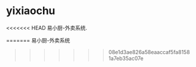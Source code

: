 # yixiaochu
<<<<<<< HEAD
易小厨-外卖系统.

=======
易小厨-外卖系统
>>>>>>> 08e1d3ae826a58eaaccaf5fa81581a7eb35ac07e

